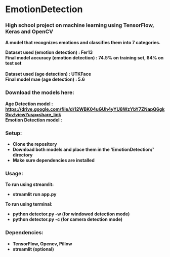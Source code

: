 # EmotionDetection
### High school project on machine learning using TensorFlow, Keras and OpenCV
<b> A model that recognizes emotions and classifies them into 7 categories.

<b> Dataset used (emotion detection) </b>: Fer13
<br>
<b> Final model accuracy (emotion detection) </b>: 74.5% on training set, 64% on test set
<br>
<br>
<b> Dataset used (age detection) </b>: UTKFace
<br>
<b> Final model mae (age detection) </b>: 5.6


### Download the models here: </i><br>
  <b> Age Detection model <b>:  https://drive.google.com/file/d/12WBK04uGUh4yYU8WzYbY7ZNapQ6gkGcv/view?usp=share_link <br>
  <b> Emotion Detection model <b>: 


### Setup: <br>
  * Clone the repository
  * Download both models and place them in the 'EmotionDetection/' directory
  * Make sure dependencies are installed
  
### Usage: <br>
  <b>To run using streamlit: </b><br>
  * streamlit run app.py

  <b>To run using terminal: </b><br>
  * python detector.py -w (for windowed detection mode)
  * python detector.py -c (for camera detection mode)
  
### Dependencies: <br>
  * TensorFlow, Opencv, Pillow
  * streamlit (optional)
